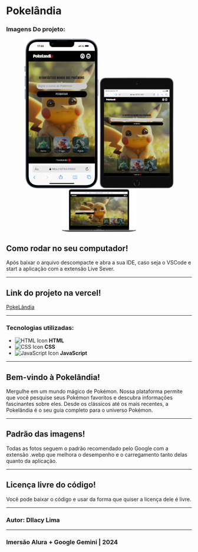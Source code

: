 # Pokelândia

### Imagens Do projeto:
<div align="center">
  <img src="/img-git/pokelandia-mobile.png" alt="Pokelandia versão mobile" width="200"/>
  <img src="/img-git/pokelandia-tablet.png" alt="Pokelandia versão tablet" width="200"/>
  <img src="/img-git/pokelandia-desktop.png" alt="Pokelandia versão desktop" width="200"/>
</div>

## Como rodar no seu computador! 

Após baixar o arquivo descompacte e abra a sua IDE, caso seja o VSCode e start a aplicação com a extensão Live Sever.

---

## Link do projeto na vercel! 

[PokeLândia](https://pokelandia.vercel.app/)


---

### Tecnologias utilizadas:
- ![HTML Icon](https://img.icons8.com/color/48/000000/html-5.png) **HTML**
- ![CSS Icon](https://img.icons8.com/color/48/000000/css3.png) **CSS**
- ![JavaScript Icon](https://img.icons8.com/color/48/000000/javascript.png) **JavaScript**

---

## Bem-vindo à Pokelândia! 

Mergulhe em um mundo mágico de Pokémon. Nossa plataforma permite que você pesquise seus Pokémon favoritos e descubra informações fascinantes sobre eles. Desde os clássicos até os mais recentes, a Pokelândia é o seu guia completo para o universo Pokémon.

---

## Padrão das imagens! 

Todas as fotos seguem o padrão recomendado pelo Google com a extensão .webp que melhora o desempenho e o carregamento tanto delas quanto da aplicação.

---

## Licença livre do código! 

Você pode baixar o código e usar da forma que quiser a licença dele é livre.

---

### Autor: Dllacy Lima

---

### Imersão Alura + Google Gemini | 2024
